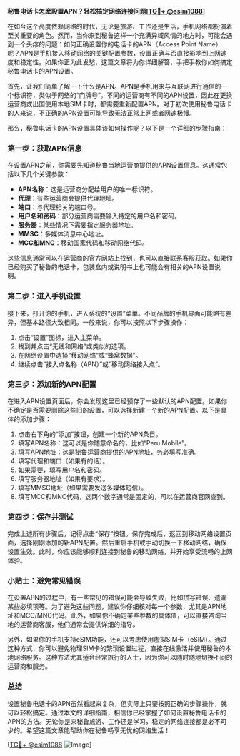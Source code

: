 **秘鲁电话卡怎麽設置APN？轻松搞定网络连接问题[[TG💪+ @esim1088](https://t.me/s/esim1088)]**

在如今这个高度依赖网络的时代，无论是旅游、工作还是生活，手机网络都扮演着至关重要的角色。然而，当你来到秘鲁这样一个充满异域风情的地方时，可能会遇到一个头疼的问题：如何正确设置你的电话卡的APN（Access Point Name）呢？APN是手机接入移动网络的关键配置参数，设置正确与否直接影响到上网速度和稳定性。如果你正为此发愁，这篇文章将为你详细解答，手把手教你如何搞定秘鲁电话卡的APN设置。

首先，让我们简单了解一下什么是APN。APN是手机用来与互联网进行通信的一个标识符，类似于网络的“门牌号”。不同的运营商有不同的APN设置，因此在更换运营商或出国使用本地SIM卡时，都需要重新配置APN。对于初次使用秘鲁电话卡的人来说，不正确的APN设置可能导致无法正常上网或者网速极慢。

那么，秘鲁电话卡的APN设置具体该如何操作呢？以下是一个详细的步骤指南：

### 第一步：获取APN信息

在设置APN之前，你需要先知道秘鲁当地运营商提供的APN设置信息。这通常包括以下几个关键参数：
- **APN名称**：这是运营商分配给用户的唯一标识符。
- **代理**：有些运营商会提供代理地址。
- **端口**：与代理相关的端口号。
- **用户名和密码**：部分运营商需要输入特定的用户名和密码。
- **服务器**：某些情况下需要指定服务器地址。
- **MMSC**：多媒体消息中心地址。
- **MCC和MNC**：移动国家代码和移动网络代码。

这些信息通常可以在运营商的官方网站上找到，也可以直接联系客服获取。如果你已经购买了秘鲁的电话卡，包装盒内或说明书上也可能会有相关的APN设置说明。

### 第二步：进入手机设置

接下来，打开你的手机，进入系统的“设置”菜单。不同品牌的手机界面可能略有差异，但基本路径大致相同。一般来说，你可以按照以下步骤操作：
1. 点击“设置”图标，进入主菜单。
2. 找到并点击“无线和网络”或类似的选项。
3. 在网络设置中选择“移动网络”或“蜂窝数据”。
4. 继续点击“接入点名称（APN）”或“移动网络接入点”。

### 第三步：添加新的APN配置

在进入APN设置页面后，你会发现这里已经预存了一些默认的APN配置。如果你不确定是否需要删除这些旧的设置，可以选择新建一个新的APN配置。以下是具体的添加步骤：
1. 点击右下角的“添加”按钮，创建一个新的APN条目。
2. 填写APN名称：这可以是你随意命名的，比如“Peru Mobile”。
3. 填写APN地址：这是秘鲁运营商提供的APN地址，务必填写准确。
4. 填写代理和端口（如果有的话）。
5. 如果需要，填写用户名和密码。
6. 填写服务器地址（如果有要求）。
7. 填写MMSC地址（如果需要发送多媒体短信）。
8. 填写MCC和MNC代码，这两个数字通常是固定的，可以在运营商官网查到。

### 第四步：保存并测试

完成上述所有步骤后，记得点击“保存”按钮。保存完成后，返回到移动网络设置页面，选择刚刚添加的新APN配置。然后重启手机或手动切换一下移动网络，确保设置生效。此时，你应该能够顺利连接到秘鲁的移动网络，并开始享受流畅的上网体验。

### 小贴士：避免常见错误

在设置APN的过程中，有一些常见的错误可能会导致失败，比如拼写错误、遗漏某些必填项等。为了避免这些问题，建议你仔细核对每一个参数，尤其是APN地址和MCC/MNC代码。此外，如果你不确定某些参数的具体值，可以直接咨询当地的运营商客服，他们通常会提供详细的指导。

另外，如果你的手机支持eSIM功能，还可以考虑使用虚拟SIM卡（eSIM）。通过这种方式，你可以避免物理SIM卡的繁琐设置过程，直接在线激活并使用秘鲁的本地网络服务。这种方法尤其适合经常旅行的人士，因为你可以随时随地切换不同的运营商和服务。

### 总结

设置秘鲁电话卡的APN虽然看起来复杂，但实际上只要按照正确的步骤操作，就可以轻松搞定。通过本文的详细指南，相信你已经掌握了如何设置秘鲁电话卡的APN的方法。无论你是来秘鲁旅游、工作还是学习，稳定的网络连接都是必不可少的。希望这篇文章能帮助你在秘鲁畅享无忧的网络生活！

[[TG💪+ @esim1088](https://t.me/s/esim1088) ![Image](https://i.postimg.cc/4NQfJmqS/Snipaste-2025-05-13-00-14-12.png)]